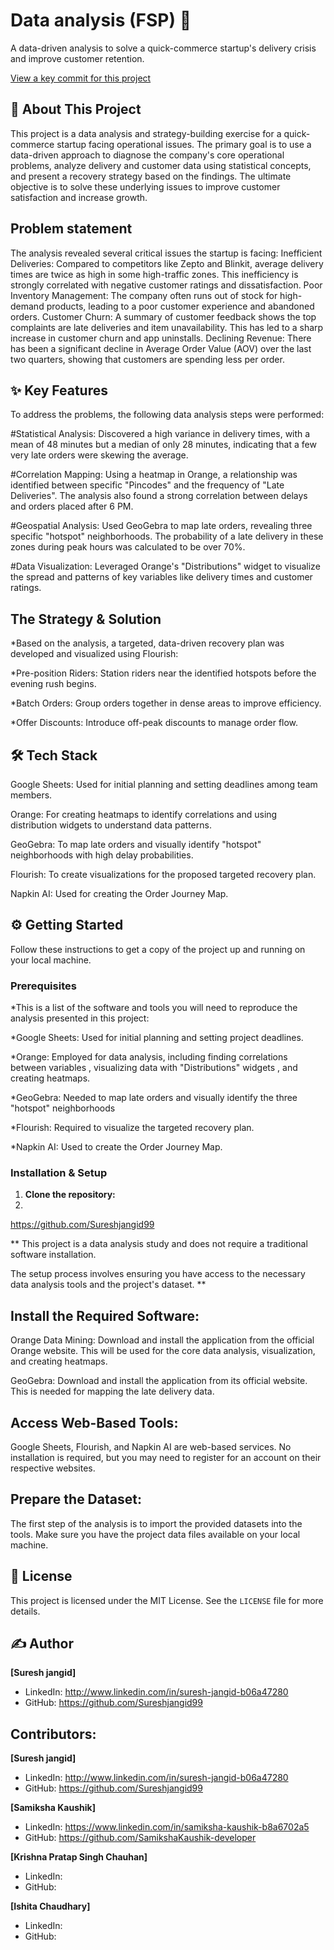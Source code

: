 # Data analysis (FSP) 🚀

 A data-driven analysis to solve a quick-commerce startup's delivery crisis and improve customer retention.

[View a key commit for this  project](https://github.com/Sureshjangid99/Mini-project-s/blob/main/FSP%20project%20ss.png?raw=true)

## 📖 About This Project
This project is a data analysis and strategy-building exercise for a quick-commerce startup facing operational issues. The primary goal is to use a data-driven approach to diagnose the company's core operational problems, analyze delivery and customer data using statistical concepts, and present a recovery strategy based on the findings. The ultimate objective is to solve these underlying issues to improve customer satisfaction and increase growth.

## Problem statement 

The analysis revealed several critical issues the startup is facing:
Inefficient Deliveries: Compared to competitors like Zepto and Blinkit, average delivery times are twice as high in some high-traffic zones. This inefficiency is strongly correlated with negative customer ratings and dissatisfaction.
Poor Inventory Management: The company often runs out of stock for high-demand products, leading to a poor customer experience and abandoned orders.
Customer Churn: A summary of customer feedback shows the top complaints are late deliveries and item unavailability. This has led to a sharp increase in customer churn and app uninstalls.
Declining Revenue: There has been a significant decline in Average Order Value (AOV) over the last two quarters, showing that customers are spending less per order.


## ✨ Key Features

To address the problems, the following data analysis steps were performed:

#Statistical Analysis: Discovered a high variance in delivery times, with a mean of 48 minutes but a median of only 28 minutes, indicating that a few very late orders were skewing the average.

#Correlation Mapping: Using a heatmap in Orange, a relationship was identified between specific "Pincodes" and the frequency of "Late Deliveries". The analysis also found a strong correlation between delays and orders placed after 6 PM.

#Geospatial Analysis: Used GeoGebra to map late orders, revealing three specific "hotspot" neighborhoods. The probability of a late delivery in these zones during peak hours was calculated to be over 70%.

#Data Visualization: Leveraged Orange's "Distributions" widget to visualize the spread and patterns of key variables like delivery times and customer ratings.


## The Strategy & Solution

*Based on the analysis, a targeted, data-driven recovery plan was developed and visualized using Flourish:

*Pre-position Riders: Station riders near the identified hotspots before the evening rush begins.

*Batch Orders: Group orders together in dense areas to improve efficiency.

*Offer Discounts: Introduce off-peak discounts to manage order flow.


## 🛠️ Tech Stack

Google Sheets: Used for initial planning and setting deadlines among team members.

Orange: For creating heatmaps to identify correlations and using distribution widgets to understand data patterns.

GeoGebra: To map late orders and visually identify "hotspot" neighborhoods with high delay probabilities.

Flourish: To create visualizations for the proposed targeted recovery plan.

Napkin AI: Used for creating the Order Journey Map.



## ⚙️ Getting Started

Follow these instructions to get a copy of the project up and running on your local machine.

### Prerequisites

*This is a list of the software and tools you will need to reproduce the analysis presented in this project:

*Google Sheets: Used for initial planning and setting project deadlines.

*Orange: Employed for data analysis, including finding correlations between variables , visualizing data with "Distributions" widgets , and creating heatmaps.

*GeoGebra: Needed to map late orders and visually identify the three "hotspot" neighborhoods

*Flourish: Required to visualize the targeted recovery plan.

*Napkin AI: Used to create the Order Journey Map.


### Installation & Setup

1.  **Clone the repository:**
2.  
 https://github.com/Sureshjangid99

** This project is a data analysis study and does not require a traditional software installation. 

The setup process involves ensuring you have access to the necessary data analysis tools and the project's dataset. ** 


## Install the Required Software:
Orange Data Mining: Download and install the application from the official Orange website. This will be used for the core data analysis, visualization, and creating heatmaps.

GeoGebra: Download and install the application from its official website. This is needed for mapping the late delivery data.


## Access Web-Based Tools:
Google Sheets, Flourish, and Napkin AI are web-based services. No installation is required, but you may need to register for an account on their respective websites.

## Prepare the Dataset:
The first step of the analysis is to import the provided datasets into the tools. Make sure you have the project data files available on your local machine.


## 📄 License

This project is licensed under the MIT License. See the `LICENSE` file for more details.

## ✍️ Author

**[Suresh jangid]**

* LinkedIn: http://www.linkedin.com/in/suresh-jangid-b06a47280
* GitHub: https://github.com/Sureshjangid99

## Contributors:

**[Suresh jangid]**

* LinkedIn: http://www.linkedin.com/in/suresh-jangid-b06a47280
* GitHub: https://github.com/Sureshjangid99

**[Samiksha Kaushik]**

* LinkedIn: https://www.linkedin.com/in/samiksha-kaushik-b8a6702a5
* GitHub: https://github.com/SamikshaKaushik-developer

**[Krishna Pratap Singh Chauhan]**

* LinkedIn:
* GitHub:

**[Ishita Chaudhary]**

* LinkedIn:
* GitHub:
